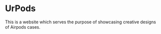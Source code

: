 # UrPods

This is a website which serves the purpose of showcasing creative designs of Airpods cases.